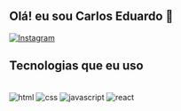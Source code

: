## Olá! eu sou Carlos Eduardo 👋

[![Instagram](https://img.shields.io/badge/Instagram-E4405F?style=for-the-badge&logo=instagram&logoColor=white)](https://instagram.com/carlos__alvs)



## Tecnologias que eu uso

<div style="display: inline_block"><br>
<img align="center" alt="html" src="https://img.shields.io/badge/HTML-E34F26?style=for-the-badge&logo=html5&logoColor=white"/>
<img align="center" alt="css" src="https://img.shields.io/badge/CSS-1572B6?style=for-the-badge&logo=css3&logoColor=white"/>
<img align="center" alt="javascript" src="https://img.shields.io/badge/JavaScript-F7DF1E?style=for-the-badge&logo=javascript&logoColor=black"/>
<img align="center" alt="react" src="https://img.shields.io/badge/React-20232A?style=for-the-badge&logo=react&logoColor=61DAFB"/>
</div>
